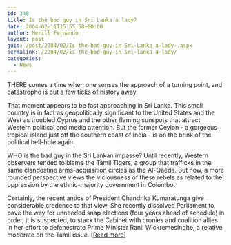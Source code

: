 ```yaml
---
id: 348
title: Is the bad guy in Sri Lanka a lady?
date: 2004-02-11T15:55:58+00:00
author: Merill Fernando
layout: post
guid: /post/2004/02/Is-the-bad-guy-in-Sri-Lanka-a-lady-.aspx
permalink: /2004/02/is-the-bad-guy-in-sri-lanka-a-lady/
categories:
  - News
---
```

<body xmlns="http://www.w3.org/1999/xhtml">
    <div class="Section1">
        <p class="MsoNormal">
            THERE comes a time when one senses the approach of a turning point, and catastrophe
            is but a few ticks of history away.
        </p>
        <p class="MsoNormal">
            That moment appears to be fast approaching in Sri Lanka. This small country is in
            fact as geopolitically significant to the United States and the West as troubled Cyprus
            and the other flaming sunspots that attract Western political and media attention.
            But the former Ceylon - a gorgeous tropical island just off the southern coast of
            India - is on the brink of the political hell-hole again.
        </p>
        <p class="MsoNormal">
            WHO is the bad guy in the Sri Lankan impasse? Until recently, Western observers tended
            to blame the Tamil Tigers, a group that trafficks in the same clandestine arms-acquisition
            circles as the Al-Qaeda. But now, a more rounded perspective views the viciousness
            of these rebels as related to the oppression by the ethnic-majority government in
            Colombo.
        </p>
        <p class="MsoNormal">
            Certainly, the recent antics of President Chandrika Kumaratunga give considerable
            credence to that view. She recently dissolved Parliament to pave the way for unneeded
            snap elections (four years ahead of schedule) in order, it is suspected, to stack
            the Cabinet with cronies and coalition allies in her effort to defenestrate Prime
            Minister Ranil Wickremesinghe, a relative moderate on the Tamil issue. [<a href="http://straitstimes.asia1.com.sg/commentary/story/0,4386,234590,00.html">Read
            more</a>]
        </p>
    </div>
</body>